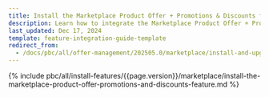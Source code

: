 ```yaml
---
title: Install the Marketplace Product Offer + Promotions & Discounts feature
description: Learn how to integrate the Marketplace Product Offer + Promotions & Discounts feature into a Spryker project.
last_updated: Dec 17, 2024
template: feature-integration-guide-template  
redirect_from:
  - /docs/pbc/all/offer-management/202505.0/marketplace/install-and-upgrade/install-features/install-the-marketplace-product-offer-promotions-and-discounts-feature.html
---
```


{% include pbc/all/install-features/{{page.version}}/marketplace/install-the-marketplace-product-offer-promotions-and-discounts-feature.md %} <!-- To edit, see /_includes/pbc/all/install-features/202507.0/marketplace/install-the-marketplace-product-offer-promotions-and-discounts-feature.md -->
